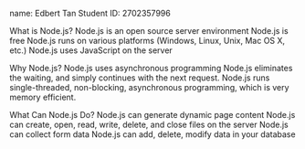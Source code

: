 name: Edbert Tan
Student ID: 2702357996







What is Node.js?
Node.js is an open source server environment
Node.js is free
Node.js runs on various platforms (Windows, Linux, Unix, Mac OS X, etc.)
Node.js uses JavaScript on the server

Why Node.js?
Node.js uses asynchronous programming
Node.js eliminates the waiting, and simply continues with the next request.
Node.js runs single-threaded, non-blocking, asynchronous programming, which is very memory efficient.




What Can Node.js Do?
Node.js can generate dynamic page content
Node.js can create, open, read, write, delete, and close files on the server
Node.js can collect form data
Node.js can add, delete, modify data in your database
